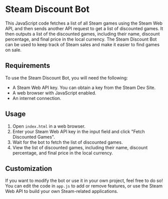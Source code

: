 # Steam Discount Bot 

This JavaScript code fetches a list of all Steam games using the Steam Web API, and then sends another API request to get a list of discounted games. It then outputs a list of the discounted games, including their name, discount percentage, and final price in the local currency. The Steam Discount Bot can be used to keep track of Steam sales and make it easier to find games on sale.

## Requirements

To use the Steam Discount Bot, you will need the following:
- A Steam Web API key. You can obtain a key from the Steam Dev Site.
- A web browser with JavaScript enabled.
- An internet connection.

## Usage

1. Open `index.html` in a web browser.
2. Enter your Steam Web API key in the input field and click "Fetch Discounted Games".
3. Wait for the bot to fetch the list of discounted games.
4. View the list of discounted games, including their name, discount percentage, and final price in the local currency.

## Customization

If you want to modify the bot or use it in your own project, feel free to do so! You can edit the code in `app.js` to add or remove features, or use the Steam Web API to build your own Steam-related applications.
